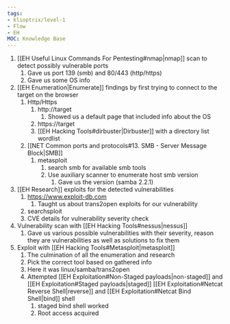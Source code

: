 ```yaml
---
tags:
- klioptrix/level-1
- Flow
- EH
MOC: Knowledge Base
---
```


1. [[EH Useful Linux Commands For Pentesting#nmap|nmap]] scan to detect possibly vulnerable ports 
	1. Gave us port 139 (smb) and 80/443 (http/https)
	2. Gave us some OS info
2. [[EH Enumeration|Enumerate]] findings by first trying to connect to the target on the browser
	1. Http/Https
		1. http://target
			1. Showed us a default page that included info about the OS
		2. https://target
		3. [[EH Hacking Tools#dirbuster|Dirbuster]] with a directory list wordlist
	2.  [[NET Common ports and protocols#13. SMB - Server Message Block|SMB]]
		1. metasploit
			1. search smb for available smb tools
			2. Use auxiliary scanner to enumerate host smb version
				1. Gave us the version (samba 2.2.1)
3. [[EH Research]] exploits for the detected vulnerabilities
	1. https://www.exploit-db.com
		1. Taught us about trans2open exploits for our vulnerability
	2. searchsploit
	3. CVE details for vulnerability severity check
4. Vulnerability scan with [[EH Hacking Tools#nessus|nessus]]
	1. Gave us various possible vulnerabilities with their severity, reason they are vulnerabilities as well as solutions to fix them
5. Exploit with [[EH Hacking Tools#Metasploit|metasploit]]
	1. The culmination of all the enumeration and research
	2. Pick the correct tool based on gathered info
	3. Here it was linux/samba/trans2open
	4. Attempted [[EH Exploitation#Non-Staged payloads|non-staged]] and [[EH Exploitation#Staged payloads|staged]] [[EH Exploitation#Netcat Reverse Shell|reverse]] and [[EH Exploitation#Netcat Bind Shell|bind]] shell
		1. staged bind shell worked
		2. Root access acquired